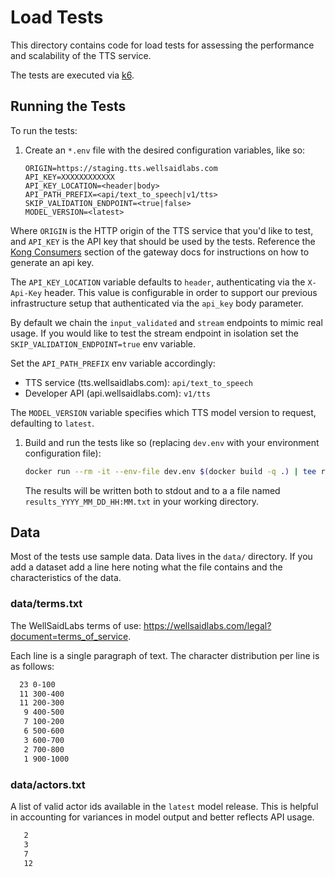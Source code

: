 # Load Tests

This directory contains code for load tests for assessing the performance and
scalability of the TTS service.

The tests are executed via [k6](https://k6.io).

## Running the Tests

To run the tests:

1. Create an `*.env` file with the desired configuration variables, like so:

   ```env
   ORIGIN=https://staging.tts.wellsaidlabs.com
   API_KEY=XXXXXXXXXXXX
   API_KEY_LOCATION=<header|body>
   API_PATH_PREFIX=<api/text_to_speech|v1/tts>
   SKIP_VALIDATION_ENDPOINT=<true|false>
   MODEL_VERSION=<latest>
   ```

Where `ORIGIN` is the HTTP origin of the TTS service that you'd like to test,
and `API_KEY` is the API key that should be used by the tests. Reference the
[Kong Consumers](../ops/gateway/README.md) section of the gateway docs for
instructions on how to generate an api key.

The `API_KEY_LOCATION` variable defaults to `header`, authenticating via the
`X-Api-Key` header. This value is configurable in order to support our previous
infrastructure setup that authenticated via the `api_key` body parameter.

By default we chain the `input_validated` and `stream` endpoints to mimic real
usage. If you would like to test the stream endpoint in isolation set the
`SKIP_VALIDATION_ENDPOINT=true` env variable.

Set the `API_PATH_PREFIX` env variable accordingly:

- TTS service (tts.wellsaidlabs.com): `api/text_to_speech`
- Developer API (api.wellsaidlabs.com): `v1/tts`

The `MODEL_VERSION` variable specifies which TTS model version to request, defaulting to `latest`.

1. Build and run the tests like so (replacing `dev.env` with your environment
   configuration file):

   ```bash
   docker run --rm -it --env-file dev.env $(docker build -q .) | tee results_$(date +%Y_%m_%d_%H:%M).txt
   ```

   The results will be written both to stdout and to a a file named
   `results_YYYY_MM_DD_HH:MM.txt` in your working directory.

## Data

Most of the tests use sample data. Data lives in the `data/` directory. If you
add a dataset add a line here noting what the file contains and the
characteristics of the data.

### data/terms.txt

The WellSaidLabs terms of use:
<https://wellsaidlabs.com/legal?document=terms_of_service>.

Each line is a single paragraph of text. The character distribution per line is
as follows:

```txt
  23 0-100
  11 300-400
  11 200-300
   9 400-500
   7 100-200
   6 500-600
   3 600-700
   2 700-800
   1 900-1000
```

### data/actors.txt

A list of valid actor ids available in the `latest` model release. This is
helpful in accounting for variances in model output and better reflects API
usage.

```txt
   2
   3
   7
   12
```
